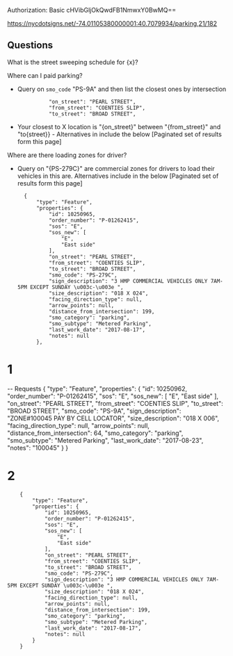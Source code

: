 Authorization: Basic cHVibGljOkQwdFB1NmwxY0BwMQ==

https://nycdotsigns.net/-74.01105380000001:40.7079934/parking,21/182

Questions
---
What is the street sweeping schedule for {x}? 


Where can I paid parking?

- Query on `smo_code` "PS-9A" and then list the closest ones by intersection 

                "on_street": "PEARL STREET",
                "from_street": "COENTIES SLIP",
                "to_street": "BROAD STREET",
- Your closest to X location is "{on_street}" between "{from_street}" and "to{street}} - Alternatives in include the below [Paginated set of results form this page]

Where are there loading zones for driver? 
- Query on "{PS-279C}" are commercial zones for drivers to load their vehicles in this are. Alternatives include in the below [Paginated set of results form this page]

        {
            "type": "Feature",
            "properties": {
                "id": 10250965,
                "order_number": "P-01262415",
                "sos": "E",
                "sos_new": [
                    "E",
                    "East side"
                ],
                "on_street": "PEARL STREET",
                "from_street": "COENTIES SLIP",
                "to_street": "BROAD STREET",
                "smo_code": "PS-279C",
                "sign_description": "3 HMP COMMERCIAL VEHICLES ONLY 7AM-5PM EXCEPT SUNDAY \u003c-\u003e ",
                "size_description": "018 X 024",
                "facing_direction_type": null,
                "arrow_points": null,
                "distance_from_intersection": 199,
                "smo_category": "parking",
                "smo_subtype": "Metered Parking",
                "last_work_date": "2017-08-17",
                "notes": null
            },






# 1 
-- Requests 
{
            "type": "Feature",
            "properties": {
                "id": 10250962,
                "order_number": "P-01262415",
                "sos": "E",
                "sos_new": [
                    "E",
                    "East side"
                ],
                "on_street": "PEARL STREET",
                "from_street": "COENTIES SLIP",
                "to_street": "BROAD STREET",
                "smo_code": "PS-9A",
                "sign_description": "ZONE#100045 PAY BY CELL LOCATOR",
                "size_description": "018 X 006",
                "facing_direction_type": null,
                "arrow_points": null,
                "distance_from_intersection": 64,
                "smo_category": "parking",
                "smo_subtype": "Metered Parking",
                "last_work_date": "2017-08-23",
                "notes": "100045"
            }
}
# 2 
        {
            "type": "Feature",
            "properties": {
                "id": 10250965,
                "order_number": "P-01262415",
                "sos": "E",
                "sos_new": [
                    "E",
                    "East side"
                ],
                "on_street": "PEARL STREET",
                "from_street": "COENTIES SLIP",
                "to_street": "BROAD STREET",
                "smo_code": "PS-279C",
                "sign_description": "3 HMP COMMERCIAL VEHICLES ONLY 7AM-5PM EXCEPT SUNDAY \u003c-\u003e ",
                "size_description": "018 X 024",
                "facing_direction_type": null,
                "arrow_points": null,
                "distance_from_intersection": 199,
                "smo_category": "parking",
                "smo_subtype": "Metered Parking",
                "last_work_date": "2017-08-17",
                "notes": null
            }
        }
        
``` 